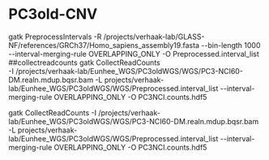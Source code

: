 # PC3old-CNV

gatk PreprocessIntervals -R /projects/verhaak-lab/GLASS-NF/references/GRCh37/Homo_sapiens_assembly19.fasta --bin-length 1000 --interval-merging-rule OVERLAPPING_ONLY -O Preprocessed.interval_list
##collectreadcounts
   gatk CollectReadCounts \
          -I /projects/verhaak-lab/Eunhee_WGS/PC3oldWGS/WGS/PC3-NCI60-DM.realn.mdup.bqsr.bam 
          -L projects/verhaak-lab/Eunhee_WGS/PC3oldWGS/WGS/Preprocessed.interval_list 
          --interval-merging-rule OVERLAPPING_ONLY 
          -O PC3NCI.counts.hdf5
          
gatk CollectReadCounts -I /projects/verhaak-lab/Eunhee_WGS/PC3oldWGS/WGS/PC3-NCI60-DM.realn.mdup.bqsr.bam -L projects/verhaak-lab/Eunhee_WGS/PC3oldWGS/WGS/Preprocessed.interval_list --interval-merging-rule OVERLAPPING_ONLY -O PC3NCI.counts.hdf5
